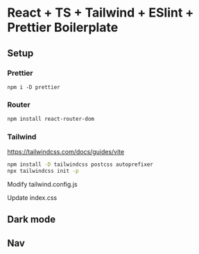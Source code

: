 
# React + TS + Tailwind + ESlint + Prettier Boilerplate

## Setup

### Prettier
```
npm i -D prettier
```

### Router
```sh
npm install react-router-dom
```
### Tailwind

https://tailwindcss.com/docs/guides/vite
```sh
npm install -D tailwindcss postcss autoprefixer
npx tailwindcss init -p
```

Modify tailwind.config.js

Update index.css




## Dark mode



## Nav


